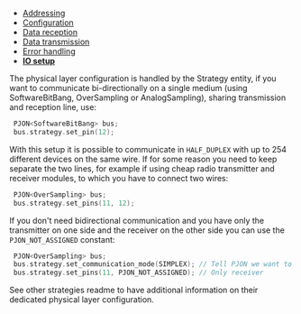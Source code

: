 - [Addressing](https://github.com/gioblu/PJON/tree/6.2/documentation/addressing.md)
- [Configuration](https://github.com/gioblu/PJON/tree/6.2/documentation/configuration.md)
- [Data reception](https://github.com/gioblu/PJON/tree/6.2/documentation/data-reception.md)
- [Data transmission](https://github.com/gioblu/PJON/tree/6.2/documentation/data-transmission.md)
- [Error handling](https://github.com/gioblu/PJON/tree/6.2/documentation/error-handling.md)
- **[IO setup](https://github.com/gioblu/PJON/tree/6.2/documentation/io-setup.md)**

The physical layer configuration is handled by the Strategy entity, if you want to communicate bi-directionally on a single medium (using SoftwareBitBang, OverSampling or AnalogSampling), sharing transmission and reception line, use:
```cpp  
 PJON<SoftwareBitBang> bus;
 bus.strategy.set_pin(12);
```

With this setup it is possible to communicate in `HALF_DUPLEX` with up to 254 different devices on the same wire.
If for some reason you need to keep separate the two lines, for example if using cheap radio transmitter and receiver modules, to which you have to connect two wires:
```cpp  
 PJON<OverSampling> bus;
 bus.strategy.set_pins(11, 12);
```

If you don't need bidirectional communication and you have only the transmitter on one side and the receiver on the other side you can use the `PJON_NOT_ASSIGNED` constant:
```cpp  
 PJON<OverSampling> bus;
 bus.strategy.set_communication_mode(SIMPLEX); // Tell PJON we want to operate in Simplex mode
 bus.strategy.set_pins(11, PJON_NOT_ASSIGNED); // Only receiver
```

See other strategies readme to have additional information on their dedicated physical layer configuration.
